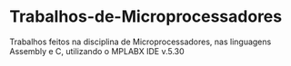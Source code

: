 # Trabalhos-de-Microprocessadores
Trabalhos feitos na disciplina de Microprocessadores, nas linguagens Assembly e C, utilizando o MPLABX IDE v.5.30
